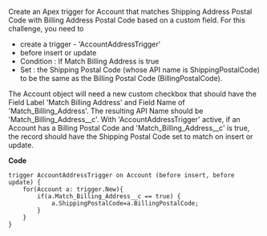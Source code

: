 Create an Apex trigger for Account that matches Shipping Address Postal Code with Billing Address Postal Code based on a custom field.
For this challenge, you need to
* create a trigger - 'AccountAddressTrigger'
* before insert or update
* Condition : If Match Billing Address is true
* Set : the Shipping Postal Code (whose API name is ShippingPostalCode) to be the same as the Billing Postal Code (BillingPostalCode).

The Account object will need a new custom checkbox that should have the Field Label 'Match Billing Address' and Field Name of 'Match_Billing_Address'. The resulting API Name should be 'Match_Billing_Address__c'.
With 'AccountAddressTrigger' active, if an Account has a Billing Postal Code and 'Match_Billing_Address__c' is true, the record should have the Shipping Postal Code set to match on insert or update.


<B>Code</B>

```
trigger AccountAddressTrigger on Account (before insert, before update) {
    for(Account a: trigger.New){
        if(a.Match_Billing_Address__c == true) {
            a.ShippingPostalCode=a.BillingPostalCode;
        }
    }
}
```
